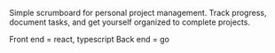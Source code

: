 Simple scrumboard for personal project management. Track progress, document tasks, and get yourself organized to complete projects.

Front end = react, typescript
Back end = go

